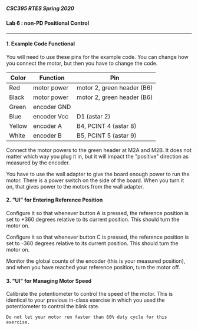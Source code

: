 ##### CSC395 RTES Spring 2020

#### Lab 6 : non-PD Positional Control

<hr>


#### 1. Example Code Functional

You will need to use these pins for the example code. You can change how you connect the motor, but then you have to change the code.

|Color | Function| Pin |
|-----|-----|-----|
| Red | motor power | motor 2, green header (B6) |
| Black | motor power | motor 2, green header (B6)
| Green | encoder GND | |
| Blue | encoder Vcc | D1 (astar 2) |
| Yellow | encoder A | B4, PCINT 4 (astar 8) |
| White | encoder B  | B5, PCINT 5 (astar 9) |

Connect the motor powers to the green header at M2A and M2B. It does not matter which way you plug it in, but it will impact the "positive" direction as measured by the encoder.

You have to use the wall adapter to give the board enough power to run the motor. There is a power switch on the side of the board. When you turn it on, that gives power to the motors from the wall adapter.

#### 2. "UI" for Entering Reference Position

Configure it so that whenever button A is pressed, the reference position is set to +360 degrees relative to its current position. This should turn the motor on.

Configure it so that whenever button C is pressed, the reference position is set to -360 degrees relative to its current position. This should turn the motor on.

Monitor the global counts of the encoder (this is your measured position), and when you have reached your reference position, turn the motor off.

#### 3. "UI" for Managing Motor Speed

Calibrate the potentiometer to control the speed of the motor. This is identical to your previous in-class exercise in which you used the potentiometer to control the blink rate.

```
Do not let your motor run faster than 60% duty cycle for this exercise.
```
